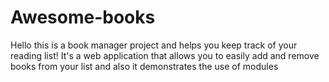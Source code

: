 # Awesome-books
Hello this is a book manager project and helps you keep track of your reading list! It's a web application that allows you to easily add and remove books from your list and also it demonstrates the use of modules  
